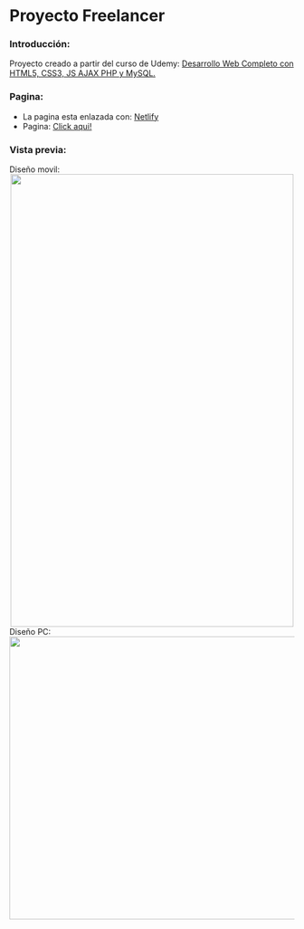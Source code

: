 # Proyecto Freelancer
### Introducción:
Proyecto creado a partir del curso de Udemy: [Desarrollo Web Completo con HTML5, CSS3, JS AJAX PHP y MySQL.](https://www.udemy.com/course/desarrollo-web-completo-con-html5-css3-js-php-y-mysql/ "Desarrollo Web Completo con HTML5, CSS3, JS AJAX PHP y MySQL")
### Pagina:
- La pagina esta enlazada con: [Netlify](https://www.netlify.com/ "Netlify")
- Pagina: [Click aqui!](https://sitio-web-freelancer1.netlify.app/ "Click aqui!")

### Vista previa:
<p style="margin: 0;">Diseño movil:</p> <p align="center" style="margin: 0;"><img width="500" height="800"   src="https://raw.githubusercontent.com/AriasDaniel7/proyecto-web-freelancer/master/Vista%20Previa/Sitio-web-freelancer1%20-%20Pixel%202%20-%202022-12-25%20at%204.59.24%20P.%C2%A0M..jpg"></p>
<p style="margin: 0;">Diseño PC:</p> <p align="center" style="margin: 0;"><img width="1000" height="500"   src="https://raw.githubusercontent.com/AriasDaniel7/proyecto-web-freelancer/master/Vista%20Previa/Sitio-web-freelancer1%20-%20FUJITSU%20Display%20E24-9%20TOUCH%20-%202022-12-25%20at%204.59.35%20P.%C2%A0M..jpg"></p>